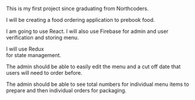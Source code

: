 This is my first project
since graduating from Northcoders.

I will be creating a food ordering 
application to prebook food.

I am going to use React. I will also
use Firebase for admin and user 
verification and storing menu.

I will use Redux  
for state management.


The admin should be able to easily 
edit the menu and a cut off date 
that users will need to order before.


The admin should be able to see total 
numbers for individual menu items to 
prepare and then individual orders 
for packaging.

